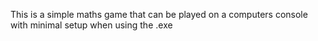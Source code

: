 This is a simple maths game that can be played on a computers console with minimal setup when using the .exe
